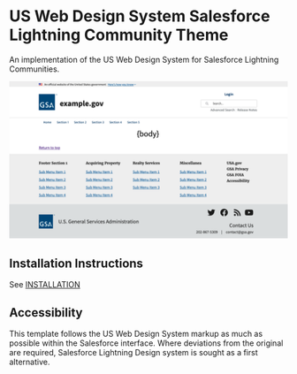 # US Web Design System Salesforce Lightning Community Theme

An implementation of the US Web Design System for Salesforce Lightning Communities.

![US Web Design System Salesforce Community Template Example](img/desktop.png "US Web Design System Salesforce Community Theme Example")

## Installation Instructions

See [INSTALLATION](https://github.com/GSA/uswds-sf-lightning-community/blob/master/INSTALLATION.md)

## Accessibility

This template follows the US Web Design System markup as much as possible within the Salesforce interface. Where deviations from the original are required, Salesforce Lightning Design system is sought as a first alternative.
